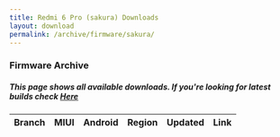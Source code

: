 ```yaml
---
title: Redmi 6 Pro (sakura) Downloads
layout: download
permalink: /archive/firmware/sakura/
---
```


### Firmware Archive
##### This page shows all available downloads. If you're looking for latest builds check [Here](/firmware/sakura/)


<div class="table-responsive-md">
<table id="firmware" class="compact table table-striped table-hover table-sm">
    <thead class="thead-dark">
        <tr>
            <th>Branch</th>
            <th>MIUI</th>
            <th>Android</th>
            <th>Region</th>
            <th>Updated</th>
            <th>Link</th>
        </tr>
    </thead>
    <script>loadFirmwareDownloads('sakura', 'full')</script>
</table>
</div>
